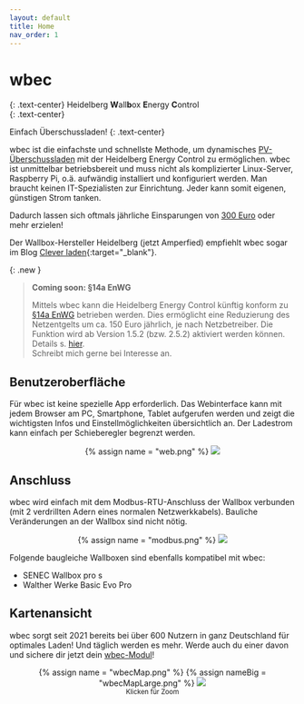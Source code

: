 ```yaml
---
layout: default
title: Home
nav_order: 1
---
```


# wbec
{: .text-center}
Heidelberg **W**all**b**ox **E**nergy **C**ontrol  
{: .text-center}

Einfach Überschussladen!
{: .text-center}   

wbec ist die einfachste und schnellste Methode, um dynamisches [PV-Überschussladen](docs/pvLaden.html) mit der Heidelberg Energy Control zu ermöglichen. wbec ist unmittelbar betriebsbereit und muss nicht als komplizierter Linux-Server, Raspberry Pi, o.ä. aufwändig installiert und konfiguriert werden. Man braucht keinen IT-Spezialisten zur Einrichtung. Jeder kann somit eigenen, günstigen Strom tanken.  

Dadurch lassen sich oftmals jährliche Einsparungen von [300 Euro](docs/pvCalc.html) oder mehr erzielen! 

Der Wallbox-Hersteller Heidelberg (jetzt Amperfied) empfiehlt wbec sogar im Blog [Clever laden](https://www.amperfied.de/de/clever-laden/blog/wbec-fuer-heidelberg-wallbox-energy-control-blog/){:target="_blank"}.

{: .new }
> **Coming soon: §14a EnWG**  
>
> Mittels wbec kann die Heidelberg Energy Control künftig konform zu [§14a EnWG](docs/enwg.html) betrieben werden. Dies ermöglicht eine Reduzierung des Netzentgelts um ca. 150 Euro jährlich, je nach Netzbetreiber. Die Funktion wird ab Version 1.5.2 (bzw. 2.5.2) aktiviert werden können. Details s. [hier](docs/enwg.html).  
> Schreibt mich gerne bei Interesse an.  

## Benutzeroberfläche
Für wbec ist keine spezielle App erforderlich. Das Webinterface kann mit jedem Browser am PC, Smartphone, Tablet aufgerufen werden und zeigt die wichtigsten Infos und Einstellmöglichkeiten übersichtlich an. Der Ladestrom kann einfach per Schieberegler begrenzt werden.  

<center>
{% assign name = "web.png" %}
<a href="{{ site.url }}{{ site.imgUrl }}{{ name }}"><img src="{{ site.url }}{{ site.imgUrl }}{{ name }}" width="{{ site.imgSize }}"></a>  
</center>  

## Anschluss  
wbec wird einfach mit dem Modbus-RTU-Anschluss der Wallbox verbunden (mit 2 verdrillten Adern eines normalen Netzwerkkabels). Bauliche Veränderungen an der Wallbox sind nicht nötig.  

<center>
{% assign name = "modbus.png" %}
<a href="{{ site.url }}{{ site.imgUrl }}{{ name }}"><img src="{{ site.url }}{{ site.imgUrl }}{{ name }}" width="{{ site.imgSize }}"></a>  
</center>  

Folgende baugleiche Wallboxen sind ebenfalls kompatibel mit wbec:  
- SENEC Wallbox pro s
- Walther Werke Basic Evo Pro

## Kartenansicht
wbec sorgt seit 2021 bereits bei über 600 Nutzern in ganz Deutschland für optimales Laden! Und täglich werden es mehr. Werde auch du einer davon und sichere dir jetzt dein [wbec-Modul](docs/bestellung.html)!
<center>
{% assign name = "wbecMap.png" %}
{% assign nameBig = "wbecMapLarge.png" %}
<a href="{{ site.url }}{{ site.imgUrl }}{{ nameBig }}"><img src="{{ site.url }}{{ site.imgUrl }}{{ name }}" width="{{ site.imgSize }}"></a>  
<br><small>Klicken für Zoom</small>
</center>  
